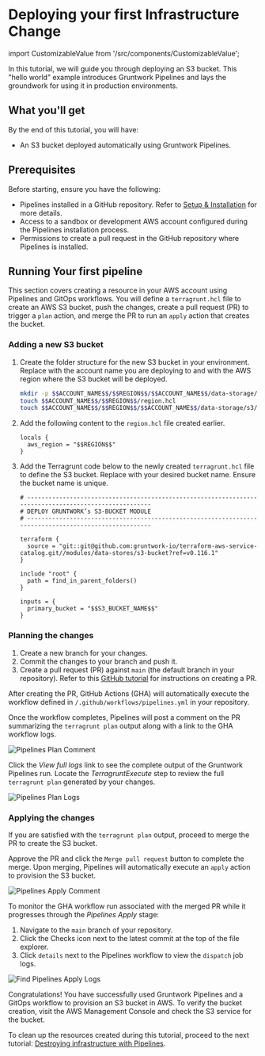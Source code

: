 # Deploying your first Infrastructure Change

import CustomizableValue from '/src/components/CustomizableValue';

In this tutorial, we will guide you through deploying an S3 bucket. This "hello world" example introduces Gruntwork Pipelines and lays the groundwork for using it in production environments.

## What you'll get

By the end of this tutorial, you will have:

- An S3 bucket deployed automatically using Gruntwork Pipelines.

## Prerequisites

Before starting, ensure you have the following:

- Pipelines installed in a GitHub repository. Refer to [Setup & Installation](/2.0/docs/pipelines/installation/overview) for more details.
- Access to a sandbox or development AWS account configured during the Pipelines installation process.
- Permissions to create a pull request in the GitHub repository where Pipelines is installed.

## Running Your first pipeline

This section covers creating a resource in your AWS account using Pipelines and GitOps workflows. You will define a `terragrunt.hcl` file to create an AWS S3 bucket, push the changes, create a pull request (PR) to trigger a `plan` action, and merge the PR to run an `apply` action that creates the bucket.

### Adding a new S3 bucket

1. Create the folder structure for the new S3 bucket in your environment. Replace <CustomizableValue id="ACCOUNT_NAME" /> with the account name you are deploying to and <CustomizableValue id="REGION" /> with the AWS region where the S3 bucket will be deployed.

    ```bash
    mkdir -p $$ACCOUNT_NAME$$/$$REGION$$/$$ACCOUNT_NAME$$/data-storage/s3
    touch $$ACCOUNT_NAME$$/$$REGION$$/region.hcl
    touch $$ACCOUNT_NAME$$/$$REGION$$/$$ACCOUNT_NAME$$/data-storage/s3/terragrunt.hcl
    ```

2. Add the following content to the `region.hcl` file created earlier.

    ```hcl title="$$ACCOUNT_NAME$$/$$REGION$$/region.hcl"
    locals {
      aws_region = "$$REGION$$"
    }
    ```

2. Add the Terragrunt code below to the newly created `terragrunt.hcl` file to define the S3 bucket. Replace <CustomizableValue id='S3_BUCKET_NAME'/> with your desired bucket name. Ensure the bucket name is unique.


    ```hcl title="$$ACCOUNT_NAME$$/$$REGION$$/$$ACCOUNT_NAME$$/data-storage/s3/terragrunt.hcl"
    # ------------------------------------------------------------------------------------------------------
    # DEPLOY GRUNTWORK’s S3-BUCKET MODULE
    # ------------------------------------------------------------------------------------------------------

    terraform {
      source = "git::git@github.com:gruntwork-io/terraform-aws-service-catalog.git//modules/data-stores/s3-bucket?ref=v0.116.1"
    }

    include "root" {
      path = find_in_parent_folders()
    }

    inputs = {
      primary_bucket = "$$S3_BUCKET_NAME$$"
    }
    ```

### Planning the changes

1. Create a new branch for your changes.
2. Commit the changes to your branch and push it.
3. Create a pull request (PR) against `main` (the default branch in your repository). Refer to this [GitHub tutorial](https://docs.github.com/en/pull-requests/collaborating-with-pull-requests/proposing-changes-to-your-work-with-pull-requests/creating-a-pull-request) for instructions on creating a PR.

After creating the PR, GitHub Actions (GHA) will automatically execute the workflow defined in `/.github/workflows/pipelines.yml` in your repository. 

Once the workflow completes, Pipelines will post a comment on the PR summarizing the `terragrunt plan` output along with a link to the GHA workflow logs.

![Pipelines Plan Comment](/img/pipelines/tutorial/pipelines-plan-comment.png)

Click the *View full logs* link to see the complete output of the Gruntwork Pipelines run. Locate the *TerragruntExecute* step to review the full `terragrunt plan` generated by your changes.

![Pipelines Plan Logs](/img/pipelines/tutorial/pipelines-plan-logs.png)

### Applying the changes

If you are satisfied with the `terragrunt plan` output, proceed to merge the PR to create the S3 bucket.

Approve the PR and click the `Merge pull request` button to complete the merge. Upon merging, Pipelines will automatically execute an `apply` action to provision the S3 bucket.

![Pipelines Apply Comment](/img/pipelines/tutorial/pipelines-apply-comment.png)

To monitor the GHA workflow run associated with the merged PR while it progresses through the *Pipelines Apply* stage:

1. Navigate to the `main` branch of your repository.
2. Click the Checks icon next to the latest commit at the top of the file explorer.
3. Click `details` next to the Pipelines workflow to view the `dispatch` job logs.

![Find Pipelines Apply Logs](/img/pipelines/tutorial/find-pipelines-apply-logs.png)

Congratulations! You have successfully used Gruntwork Pipelines and a GitOps workflow to provision an S3 bucket in AWS. To verify the bucket creation, visit the AWS Management Console and check the S3 service for the bucket.

To clean up the resources created during this tutorial, proceed to the next tutorial: [Destroying infrastructure with Pipelines](/2.0/docs/pipelines/tutorials/destroying-infrastructure#destroying-with-pipelines).
